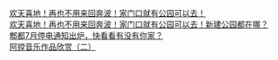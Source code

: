  
[欢天喜地！再也不用来回奔波！家门口就有公园可以去！](http://www.dianyue.me/archives/860/rh80d1ixbsjn2l90/)  
[欢天喜地！再也不用来回奔波！家门口就有公园可以去！新建公园都在哪？](http://www.dianyue.me/archives/209/7ryfhnwtxovtml88/)  
[郫都7月停电通知出炉，快看看有没有你家？](http://www.dianyue.me/archives/896/xzynvp97pw1f6ybh/)  
[阿镗音乐作品欣赏（二）](http://www.dianyue.me/archives/590/n6ptj6l1ojk6wr3b/)
